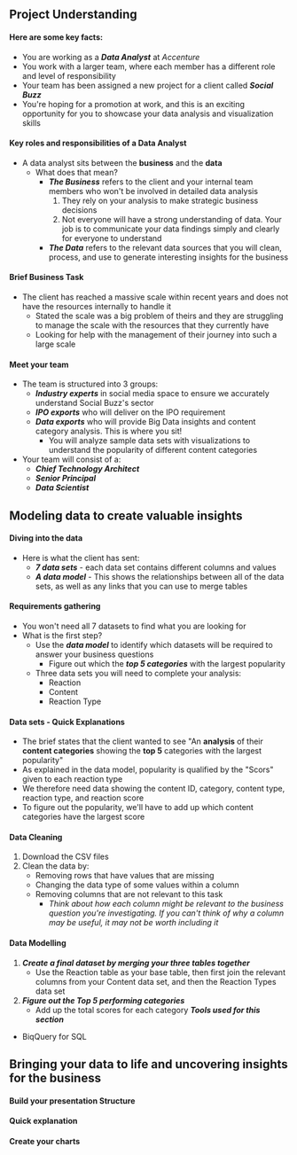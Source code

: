 ## Project Understanding
#### Here are some key facts:
* You are working as a ***Data Analyst*** at *Accenture*
* You work with a larger team, where each member has a different role and level of responsibility
* Your team has been assigned a new project for a client called ***Social Buzz***
* You're hoping for a promotion at work, and this is an exciting opportunity for you to showcase your data analysis and visualization skills
#### Key roles and responsibilities of a Data Analyst
* A data analyst sits between the **business** and the **data**
    * What does that mean?
        * ***The Business*** refers to the client and your internal team members who won't be involved in detailed data analysis
            1. They rely on your analysis to make strategic business decisions
            2. Not everyone will have a strong understanding of data. Your job is to communicate your data findings simply and clearly for everyone to understand
        * ***The Data*** refers to the relevant data sources that you will clean, process, and use to generate interesting insights for the business
#### Brief Business Task
  * The client has reached a massive scale within recent years and does not have the resources internally to handle it
      * Stated the scale was a big problem of theirs and they are struggling to manage the scale with the resources that they currently have
      * Looking for help with the management of their journey into such a large scale
#### Meet your team
  * The team is structured into 3 groups:
      * ***Industry experts*** in social media space to ensure we accurately understand Social Buzz's sector
      * ***IPO exports*** who will deliver on the IPO requirement
      * ***Data exports*** who will provide Big Data insights and content category analysis. This is where you sit!
          * You will analyze sample data sets with visualizations to understand the popularity of different content categories
  * Your team will consist of a:
      * ***Chief Technology Architect***
      * ***Senior Principal***
      * ***Data Scientist***

## Modeling data to create valuable insights
#### Diving into the data
* Here is what the client has sent:
     * ***7 data sets*** - each data set contains different columns and values
     * ***A data model*** - This shows the relationships between all of the data sets, as well as any links that you can use to merge tables
#### Requirements gathering
* You won't need all 7 datasets to find what you are looking for
* What is the first step?
     * Use the ***data model*** to identify which datasets will be required to answer your business questions
          * Figure out which the ***top 5 categories*** with the largest popularity
     * Three data sets you will need to complete your analysis:
          * Reaction
          * Content
          * Reaction Type
#### Data sets - Quick Explanations
* The brief states that the client wanted to see "An **analysis** of their **content categories** showing the **top 5** categories with the largest popularity"
* As explained in the data model, popularity is qualified by the "Scors" given to each reaction type
* We therefore need data showing the content ID, category, content type, reaction type, and reaction score
* To figure out the popularity, we'll have to add up which content categories have the largest score
#### Data Cleaning
1. Download the CSV files
2. Clean the data by:
      * Removing rows that have values that are missing
      * Changing the data type of some values within a column
      * Removing columns that are not relevant to this task
           * *Think about how each column might be relevant to the business question you're investigating. If you can't think of why a column may be useful, it may not be worth including it*
#### Data Modelling
1. ***Create a final dataset by merging your three tables together***
   * Use the Reaction table as your base table, then first join the relevant columns from your Content data set, and then the Reaction Types data set
2. ***Figure out the Top 5 performing categories***
   * Add up the total scores for each category
***Tools used for this section***
* BiqQuery for SQL

## Bringing your data to life and uncovering insights for the business
#### Build your presentation Structure
#### Quick explanation
#### Create your charts
